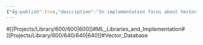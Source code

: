 ```yaml
---
{"dg-publish":true,"description":"In implementation focus about Vector DB. Vector DB especially important components in RAG. Because vector db  is charge of memory.","permalink":"/projects/library/600/640/640/","dgPassFrontmatter":true,"noteIcon":"0","created":"2024-03-11T17:53:58.102+09:00","updated":"2024-06-20T03:26:41.235+09:00"}
---
```


#[[Projects/Library/600/600\|600]]#ML_Libraries_and_Implementation#[[Projects/Library/600/640/640\|640]]#Vector_Database